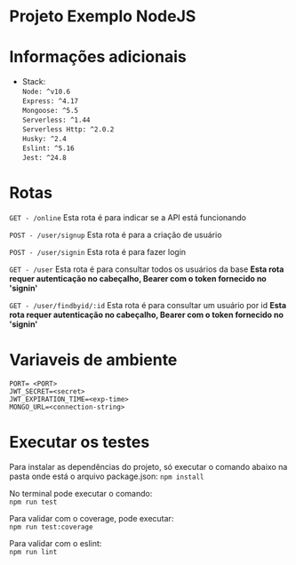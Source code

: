 Projeto Exemplo NodeJS
====================
# Informações adicionais

- Stack:<br>
 ```Node: ^v10.6```<br>
 ```Express: ^4.17 ```<br>
 ```Mongoose: ^5.5```<br>
 ```Serverless: ^1.44```<br>
 ```Serverless Http: ^2.0.2```<br>
 ```Husky: ^2.4```<br>
 ```Eslint: ^5.16```<br>
 ```Jest: ^24.8```<br>

# Rotas
```GET - /online```
Esta rota é para indicar se a API está funcionando

```POST - /user/signup```
Esta rota é para a criação de usuário

```POST - /user/signin```
Esta rota é para fazer login

```GET - /user```
Esta rota é para consultar todos os usuários da base
<strong>Esta rota requer autenticação no cabeçalho, Bearer com o token fornecido no 'signin'</strong>

```GET - /user/findbyid/:id```
Esta rota é para consultar um usuário por id
<strong>Esta rota requer autenticação no cabeçalho, Bearer com o token fornecido no 'signin'</strong>


# Variaveis de ambiente
```PORT= <PORT>```<br>
```JWT_SECRET=<secret>```<br>
```JWT_EXPIRATION_TIME=<exp-time>```<br>
```MONGO_URL=<connection-string>```<br>


# Executar os testes
Para instalar as dependências do projeto, só executar o comando abaixo na pasta onde está o arquivo package.json: 
```npm install```

No terminal pode executar o comando: <br/>
```npm run test```

Para validar com o coverage, pode executar: <br/>
```npm run test:coverage```

Para validar com o eslint: <br/>
```npm run lint```
